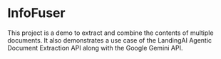 # InfoFuser
This project is a demo to extract and combine the contents of multiple documents.
It also demonstrates a use case of the LandingAI Agentic Document Extraction API along with the Google Gemini API.
